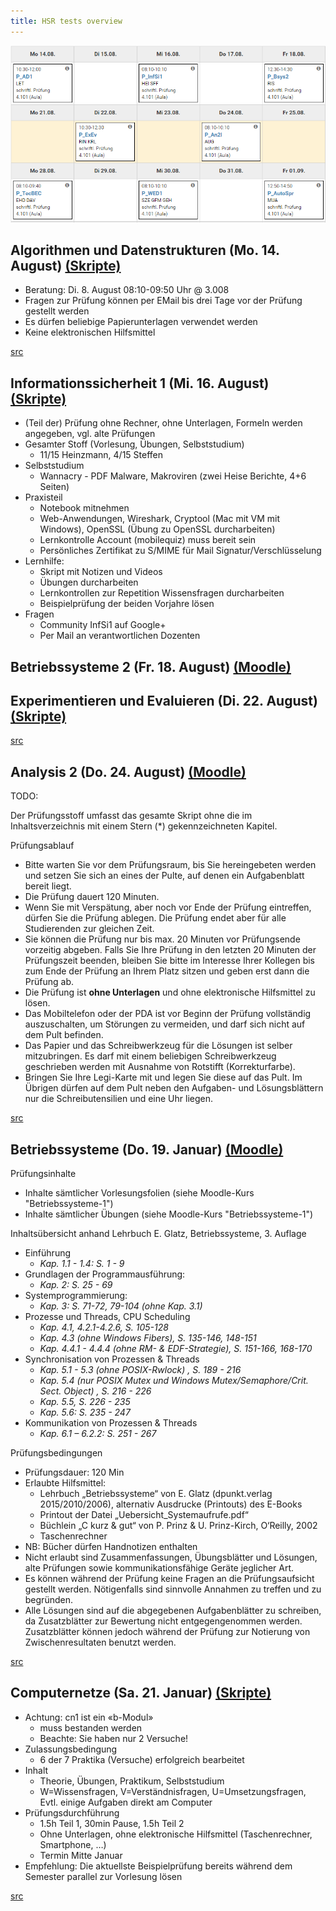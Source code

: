 ```yaml
---
title: HSR tests overview
---
```


![Test plan](./tests.png)

## Algorithmen und Datenstrukturen (Mo. 14. August) [(Skripte)](https://skripte.hsr.ch/Informatik/Fachbereich/Algorithmen_und_Datenstrukturen_1/AD1/)

- Beratung: Di. 8. August 08:10-09:50 Uhr @ 3.008
- Fragen zur Prüfung können per EMail bis drei Tage vor der Prüfung gestellt werden
- Es dürfen beliebige Papierunterlagen verwendet werden
- Keine elektronischen Hilfsmittel

[src](https://skripte.hsr.ch/Informatik/Fachbereich/Algorithmen_und_Datenstrukturen_1/AD1/5_Pruefung/1_InformationenZurPruefung_v1.0.pdf)

## Informationssicherheit 1 (Mi. 16. August) [(Skripte)](https://skripte.hsr.ch/Informatik/Fachbereich/Informationssicherheit_1_-_Grundlagen/InfSi1/)

- (Teil der) Prüfung ohne Rechner, ohne Unterlagen, Formeln werden angegeben, vgl. alte Prüfungen
- Gesamter Stoff (Vorlesung, Übungen, Selbststudium)
  - 11/15 Heinzmann, 4/15 Steffen
- Selbststudium
  - Wannacry - PDF Malware, Makroviren (zwei Heise Berichte, 4+6 Seiten)
- Praxisteil
  - Notebook mitnehmen
  - Web-Anwendungen, Wireshark, Cryptool (Mac mit VM mit Windows), OpenSSL (Übung zu OpenSSL durcharbeiten)
  - Lernkontrolle Account (mobilequiz) muss bereit sein
  - Persönliches Zertifikat zu S/MIME für Mail Signatur/Verschlüsselung
- Lernhilfe:
  - Skript mit Notizen und Videos
  - Übungen durcharbeiten
  - Lernkontrollen zur Repetition Wissensfragen durcharbeiten
  - Beispielprüfung der beiden Vorjahre lösen
- Fragen
  - Community InfSi1 auf Google+
  - Per Mail an verantwortlichen Dozenten

## Betriebssysteme 2 (Fr. 18. August) [(Moodle)](https://moodle.hsr.ch/course/view.php?id=913)



## Experimentieren und Evaluieren (Di. 22. August) [(Skripte)](https://skripte.hsr.ch/Informatik/Fachbereich/Experimentieren_und_Evaluieren_fuer_Informatik/ExEv/)

[src](google.com)

## Analysis 2 (Do. 24. August) [(Moodle)](https://moodle.hsr.ch/course/view.php?id=455)

TODO:

Der Prüfungsstoff umfasst das gesamte Skript ohne die im Inhaltsverzeichnis mit einem Stern (\*) gekennzeichneten Kapitel.

Prüfungsablauf

- Bitte warten Sie vor dem Prüfungsraum, bis Sie hereingebeten werden und setzen Sie sich an eines der Pulte, auf denen ein Aufgabenblatt bereit liegt.
- Die Prüfung dauert 120 Minuten.
- Wenn Sie mit Verspätung, aber noch vor Ende der Prüfung eintreffen, dürfen Sie die Prüfung ablegen. Die Prüfung endet aber für alle Studierenden zur gleichen Zeit.
- Sie können die Prüfung nur bis max. 20 Minuten vor Prüfungsende vorzeitig abgeben. Falls Sie Ihre Prüfung in den letzten 20 Minuten der Prüfungszeit beenden, bleiben Sie bitte im Interesse Ihrer Kollegen bis zum Ende der Prüfung an Ihrem Platz sitzen und geben erst dann die Prüfung ab.
- Die Prüfung ist __ohne Unterlagen__ und ohne elektronische Hilfsmittel zu lösen.
- Das Mobiltelefon oder der PDA ist vor Beginn der Prüfung vollständig auszuschalten, um Störungen zu vermeiden, und darf sich nicht auf dem Pult befinden.
- Das Papier und das Schreibwerkzeug für die Lösungen ist selber mitzubringen. Es darf mit einem beliebigen Schreibwerkzeug geschrieben werden mit Ausnahme von Rotstifft (Korrekturfarbe).
- Bringen Sie Ihre Legi-Karte mit und legen Sie diese auf das Pult. Im Übrigen dürfen auf dem Pult neben den Aufgaben- und Lösungsblättern nur die Schreibutensilien und eine Uhr liegen.

[src](https://moodle.hsr.ch/mod/page/view.php?id=11893)

## Betriebssysteme (Do. 19. Januar) [(Moodle)](https://moodle.hsr.ch/course/view.php?id=690)

Prüfungsinhalte

- Inhalte sämtlicher Vorlesungsfolien (siehe Moodle-Kurs "Betriebssysteme-1")
- Inhalte sämtlicher Übungen (siehe Moodle-Kurs "Betriebssysteme-1")

Inhaltsübersicht anhand Lehrbuch E. Glatz, Betriebssysteme, 3. Auflage

- Einführung
  - _Kap. 1.1 - 1.4: S. 1 - 9_
- Grundlagen der Programmausführung:
  - _Kap. 2: S. 25 - 69_
- Systemprogrammierung:
  - _Kap. 3: S. 71-72, 79-104 (ohne Kap. 3.1)_
- Prozesse und Threads, CPU Scheduling
  - _Kap. 4.1, 4.2.1-4.2.6, S. 105-128_
  - _Kap. 4.3 (ohne Windows Fibers), S. 135-146, 148-151_
  - _Kap. 4.4.1 - 4.4.4 (ohne RM- & EDF-Strategie), S. 151-166, 168-170_
- Synchronisation von Prozessen & Threads
  - _Kap. 5.1 - 5.3 (ohne POSIX-Rwlock) , S. 189 - 216_
  - _Kap. 5.4 (nur POSIX Mutex und Windows Mutex/Semaphore/Crit. Sect. Object) , S. 216 - 226_
  - _Kap. 5.5, S. 226 - 235_
  - _Kap. 5.6: S. 235 - 247_
- Kommunikation von Prozessen & Threads
  - _Kap. 6.1 – 6.2.2: S. 251 - 267_

Prüfungsbedingungen

- Prüfungsdauer: 120 Min
- Erlaubte Hilfsmittel:
  - Lehrbuch „Betriebssysteme“ von E. Glatz (dpunkt.verlag 2015/2010/2006), alternativ Ausdrucke (Printouts) des E-Books
  - Printout der Datei „Uebersicht_Systemaufrufe.pdf“
  - Büchlein „C kurz & gut“ von P. Prinz & U. Prinz-Kirch, O‘Reilly, 2002
  - Taschenrechner
- NB: Bücher dürfen Handnotizen enthalten
- Nicht erlaubt sind Zusammenfassungen, Übungsblätter und Lösungen, alte Prüfungen sowie kommunikationsfähige Geräte jeglicher Art.
- Es können während der Prüfung keine Fragen an die Prüfungsaufsicht gestellt werden. Nötigenfalls sind sinnvolle Annahmen zu treffen und zu begründen.
- Alle Lösungen sind auf die abgegebenen Aufgabenblätter zu schreiben, da Zusatzblätter zur Bewertung nicht entgegengenommen werden. Zusatzblätter können jedoch während der Prüfung zur Notierung von Zwischenresultaten benutzt werden. 

[src](https://moodle.hsr.ch/pluginfile.php/44765/mod_resource/content/6/PruefungsInfo_Bsys1_HS16.pdf)

## Computernetze (Sa. 21. Januar) [(Skripte)](https://skripte.hsr.ch/Informatik/Fachbereich/Computernetze_1/CN1/)

- Achtung: cn1 ist ein «b-Modul»
  - muss bestanden werden
  - Beachte: Sie haben nur 2 Versuche!
- Zulassungsbedingung
  - 6 der 7 Praktika (Versuche) erfolgreich bearbeitet
- Inhalt
  - Theorie, Übungen, Praktikum, Selbststudium
  - W=Wissensfragen, V=Verständnisfragen, U=Umsetzungsfragen, Evtl. einige Aufgaben direkt am Computer
- Prüfungsdurchführung
  - 1.5h Teil 1, 30min Pause, 1.5h Teil 2
  - Ohne Unterlagen, ohne elektronische Hilfsmittel (Taschenrechner, Smartphone, …)
  - Termin Mitte Januar
- Empfehlung: Die aktuellste Beispielprüfung bereits während dem Semester parallel zur Vorlesung lösen

[src](https://skripte.hsr.ch/Informatik/Fachbereich/Computernetze_1/CN1/Vorlesungsunterlagen/0-Moduleinfuehrung.pdf)

